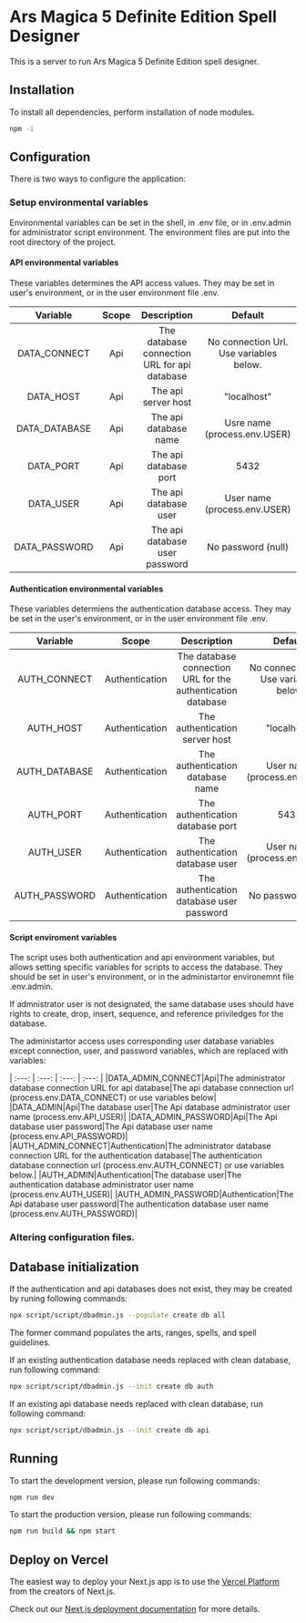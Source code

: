 Ars Magica 5 Definite Edition Spell Designer
============================================

This is a server to run Ars Magica 5 Definite Edition spell designer.

## Installation

To install all dependencies, perform installation of node modules.
```bash
npm -i
```

## Configuration

There is two ways to configure the application: 

### Setup environmental variables

Environmental variables can be set in the shell, in .env file, or in .env.admin for
administrator script environment. The environment files are put into the root
directory of the project. 

#### API environmental variables

These variables determines the API access values.
They may be set in user's environment, or in the user environment file .env.

|Variable|Scope|Description|Default|
| :---: | :---: | :---: | :---: |
|DATA_CONNECT|Api|The database connection URL for api database|No connection Url. Use variables below.|
|DATA_HOST|Api|The api server host|"localhost"|
|DATA_DATABASE|Api|The api database name|Usre name (process.env.USER)|
|DATA_PORT|Api|The api database port|5432|
|DATA_USER|Api|The api database user|User name (process.env.USER)|
|DATA_PASSWORD|Api|The api database user password|No password (null)|

#### Authentication environmental variables

These variables determiens the authentication database access. They may be set in the 
user's environment, or in the user environment file .env.

|Variable|Scope|Description|Default|
| :---: | :---: | :---: | :---: |
|AUTH_CONNECT|Authentication|The database connection URL for the authentication database|No conneciton Url. Use variables below|
|AUTH_HOST|Authentication|The authentication server host|"localhost"|
|AUTH_DATABASE|Authentication|The authentication database name|User name (process.env.USER)|
|AUTH_PORT|Authentication|The authentication database port|5432|
|AUTH_USER|Authentication|The authentication database user|User name (process.env.USER)|
|AUTH_PASSWORD|Authentication|The authentication database user password|No password (null)|

#### Script enviroment variables 

The script uses both authentication and api environment variables, but allows setting
specific variables for scripts to access the database. 
They should be set in user's environment, or in the administartor environemnt file .env.admin.

If admnistrator user is not designated, the same database uses should have rights to create, drop, insert,
sequence, and reference priviledges for the database.

The administartor access uses corresponding user database variables except connection, user, and password
variables, which are replaced with variables: 

| :---: | :---: | :---: | :---: |
|DATA_ADMIN_CONNECT|Api|The administrator database connection URL for api database|The api database connection url (process.env.DATA_CONNECT) or use variables below|
|DATA_ADMIN|Api|The database user|The Api database administrator user name (process.env.API_USER)|
|DATA_ADMIN_PASSWORD|Api|The Api database user password|The Api database user name (process.env.API_PASSWORD)|
|AUTH_ADMIN_CONNECT|Authentication|The administrator database connection URL for the authentication database|The authentication database connection url (process.env.AUTH_CONNECT) or use variables below.|
|AUTH_ADMIN|Authentication|The database user|The authentication database administrator user name (process.env.AUTH_USER)|
|AUTH_ADMIN_PASSWORD|Authentication|The Api database user password|The authentication database user name (process.env.AUTH_PASSWORD)|

### Altering configuration files. 

## Database initialization


If the authentication and api databases does not exist, they may be created 
by runing following commands: 
```bash
npx script/script/dbadmin.js --populate create db all
```
The former command populates the arts, ranges, spells, and spell guidelines.

If an existing authentication database needs replaced with clean database, run
following command:
```bash
npx script/script/dbadmin.js --init create db auth
``` 

If an existing api database needs replaced with clean database, run
following command:
```bash
npx script/script/dbadmin.js --init create db api
``` 



## Running 

To start the development version, please run following commands:

```bash
npm run dev
```

To start the production version, please run following commands:
```bash
npm run build && npm start
``` 

## Deploy on Vercel

The easiest way to deploy your Next.js app is to use the [Vercel Platform](https://vercel.com/new?utm_medium=default-template&filter=next.js&utm_source=create-next-app&utm_campaign=create-next-app-readme) from the creators of Next.js.

Check out our [Next.js deployment documentation](https://nextjs.org/docs/app/building-your-application/deploying) for more details.
